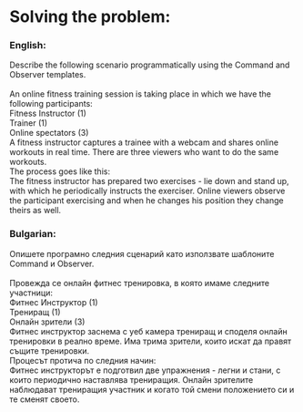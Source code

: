 # Solving the problem: 
### English:
Describe the following scenario programmatically using the Command and Observer templates.<br>
<br>
An online fitness training session is taking place in which we have the following participants:<br>
Fitness Instructor (1)<br>
Trainer (1)<br>
Online spectators (3)<br>
A fitness instructor captures a trainee with a webcam and shares online workouts in real time. There are three viewers who want to do the same workouts.<br>
The process goes like this:<br>
The fitness instructor has prepared two exercises - lie down and stand up, with which he periodically instructs the exerciser.
Online viewers observe the participant exercising and when he changes his position they change theirs as well.

### Bulgarian:
Опишете програмно следния сценарий като използвате шаблоните Command и Observer.<br>
<br>
Провежда се онлайн фитнес тренировка, в която имаме следните участници:<br>
Фитнес Инструктор (1)<br>
Трениращ (1)<br>
Онлайн зрители (3)<br>
Фитнес инструктор заснема с уеб камера трениращ и споделя онлайн тренировки в реално време. Има трима зрители, които искат да правят същите тренировки.<br>
Процесът протича по следния начин:<br>
Фитнес инструкторът е подготвил две упражнения - легни и стани, с които периодично наставлява трениращия.
Онлайн зрителите наблюдават трениращия участник и когато той смени положението си и те сменят своето.
